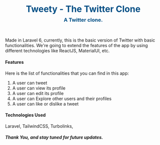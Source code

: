 
<div>
<h1 style="text-align:center; color:#005086;">Tweety - The Twitter Clone</h1>
<h3 style="text-align:center; margin-top:-11px; color:#005086;">A Twitter clone.</h1>

<br />

<p>
Made in Laravel 6, currently, this is the basic version of Twitter with basic functionalities.
We're going to extend the features of the app by using different technologies like ReactJS, MaterialUI, etc.
</p>

#### Features
Here is the list of functionalities that you can find in this app:
<ol>
    <li>A user can tweet</li>
    <li>A user can view its profile</li>
    <li>A user can edit its profile</li>
    <li>A user can Explore other users and their profiles</li>
    <li>A user can like or dislike a tweet</li>
</ol>

#### Technologies Used
Laravel, TailwindCSS, Turbolinks,

##### Thank You, and stay tuned for future updates.
</div>